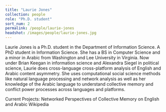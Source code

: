 ```yaml
---
title: "Laurie Jones"
collection: people
role: "Ph.D. student"
sort_num: 2
permalink: /people/laurie-jones
headshot: /images/people/laurie-jones.jpg
---
```


Laurie Jones is a Ph.D. student in the Department of Information Science.
A PhD student in Information Science. She has a BS in Computer Science and a minor in Arabic from Washington and Lee University in Virginia. Now under Brian Keegan in information science and Alexandra Siegel in political science, Laurie does cross-language cross-platform analysis of English and Arabic content asymmetry. She uses computational social science methods like natural language processing and network analysis as well as her knowledge of the Arabic language to understand collective memory and conflict power processes across languages and platforms.

Current Projects: Networked Perspectives of Collective Memory on English and Arabic Wikipedia